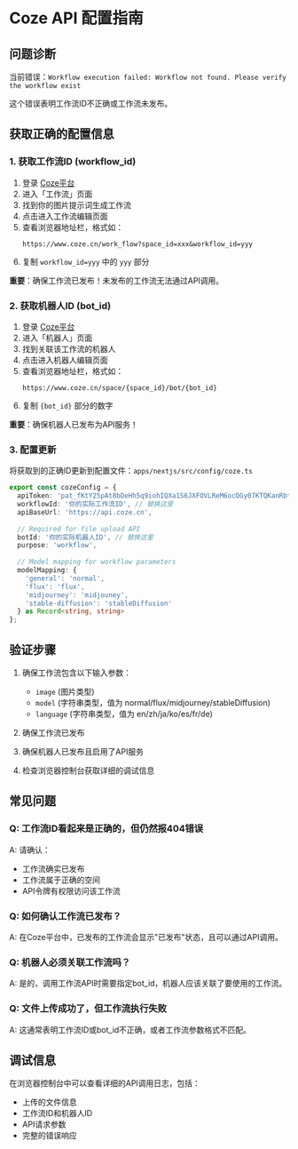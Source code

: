 # Coze API 配置指南

## 问题诊断

当前错误：`Workflow execution failed: Workflow not found. Please verify the workflow exist`

这个错误表明工作流ID不正确或工作流未发布。

## 获取正确的配置信息

### 1. 获取工作流ID (workflow_id)

1. 登录 [Coze平台](https://www.coze.cn)
2. 进入「工作流」页面
3. 找到你的图片提示词生成工作流
4. 点击进入工作流编辑页面
5. 查看浏览器地址栏，格式如：
   ```
   https://www.coze.cn/work_flow?space_id=xxx&workflow_id=yyy
   ```
6. 复制 `workflow_id=yyy` 中的 `yyy` 部分

**重要**：确保工作流已发布！未发布的工作流无法通过API调用。

### 2. 获取机器人ID (bot_id)

1. 登录 [Coze平台](https://www.coze.cn)
2. 进入「机器人」页面  
3. 找到关联该工作流的机器人
4. 点击进入机器人编辑页面
5. 查看浏览器地址栏，格式如：
   ```
   https://www.coze.cn/space/{space_id}/bot/{bot_id}
   ```
6. 复制 `{bot_id}` 部分的数字

**重要**：确保机器人已发布为API服务！

### 3. 配置更新

将获取到的正确ID更新到配置文件：`apps/nextjs/src/config/coze.ts`

```typescript
export const cozeConfig = {
  apiToken: 'pat_fKtY25pAt8bDeHh5q9iohIQXa1S6JXFOVLReM6ocOGy07KTQKanRbtlkSSX03i8k',
  workflowId: '你的实际工作流ID', // 替换这里
  apiBaseUrl: 'https://api.coze.cn',
  
  // Required for file upload API
  botId: '你的实际机器人ID', // 替换这里
  purpose: 'workflow',
  
  // Model mapping for workflow parameters
  modelMapping: {
    'general': 'normal',
    'flux': 'flux', 
    'midjourney': 'midjouney',
    'stable-diffusion': 'stableDiffusion'
  } as Record<string, string>
};
```

## 验证步骤

1. 确保工作流包含以下输入参数：
   - `image` (图片类型)
   - `model` (字符串类型，值为 normal/flux/midjourney/stableDiffusion)
   - `language` (字符串类型，值为 en/zh/ja/ko/es/fr/de)

2. 确保工作流已发布

3. 确保机器人已发布且启用了API服务

4. 检查浏览器控制台获取详细的调试信息

## 常见问题

### Q: 工作流ID看起来是正确的，但仍然报404错误
A: 请确认：
- 工作流确实已发布
- 工作流属于正确的空间
- API令牌有权限访问该工作流

### Q: 如何确认工作流已发布？
A: 在Coze平台中，已发布的工作流会显示"已发布"状态，且可以通过API调用。

### Q: 机器人必须关联工作流吗？
A: 是的，调用工作流API时需要指定bot_id，机器人应该关联了要使用的工作流。

### Q: 文件上传成功了，但工作流执行失败
A: 这通常表明工作流ID或bot_id不正确，或者工作流参数格式不匹配。

## 调试信息

在浏览器控制台中可以查看详细的API调用日志，包括：
- 上传的文件信息
- 工作流ID和机器人ID
- API请求参数
- 完整的错误响应